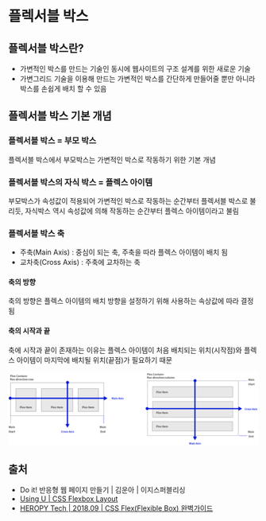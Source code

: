 # 플렉서블 박스

## 플렉서블 박스란?

* 가변적인 박스를 만드는 기술인 동시에 웹사이트의 구조 설계를 위한 새로운 기술
* 가변그리드 기술을 이용해 만드는 가변적인 박스를 간단하게 만들어줄 뿐만 아니라 박스를 손쉽게 배치 할 수 있음

## 플렉서블 박스 기본 개념

### 플렉서블 박스 = 부모 박스

플렉서블 박스에서 부모박스는 가변적인 박스로 작동하기 위한 기본 개념

### 플렉서블 박스의 자식 박스 = 플렉스 아이템

부모박스가 속성값이 적용되어 가변적인 박스로 작동하는 순간부터 플렉서블 박스로 불리듯, 자식박스 역시 속성값에 의해 작동하는 순간부터 플렉스 아이템이라고 불림

### 플렉서블 박스 축

* 주축(Main Axis) : 중심이 되는 축, 주축을 따라 플렉스 아이템이 배치 됨
* 교차축(Cross Axis) : 주축에 교차하는 축

#### 축의 방향

축의 방향은 플렉스 아이템의 배치 방향을 설정하기 위해 사용하는 속상값에 따라 결정됨

#### 축의 시작과 끝

축에 시작과 끝이 존재하는 이유는 플렉스 아이템이 처음 배치되는 위치(시작점)와 플렉스 아이템이 마지막에 배치될 위치(끝점)가 필요하기 때문

![](<../../../.gitbook/assets/image (44) (1).png>)

## 출처

* Do it! 반응형 웹 페이지 만들기 | 김운아 | 이지스퍼블리싱
* [Using U | CSS Flexbox Layout](https://usingu.co.kr/references/css/flexbox-layout/)
* [HEROPY Tech | 2018.09 | CSS Flex(Flexible Box) 완벽가이드](https://heropy.blog/2018/11/24/css-flexible-box/)
